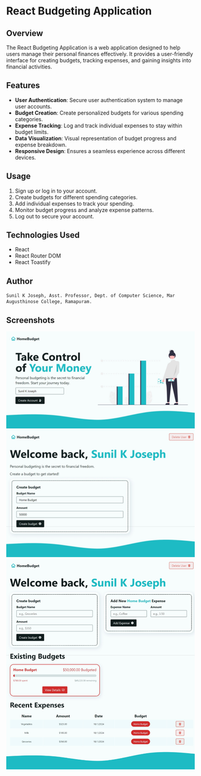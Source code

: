 # React Budgeting Application

## Overview

The React Budgeting Application is a web application designed to help users manage their personal finances effectively. It provides a user-friendly interface for creating budgets, tracking expenses, and gaining insights into financial activities.

## Features

- **User Authentication**: Secure user authentication system to manage user accounts.
- **Budget Creation**: Create personalized budgets for various spending categories.
- **Expense Tracking**: Log and track individual expenses to stay within budget limits.
- **Data Visualization**: Visual representation of budget progress and expense breakdown.
- **Responsive Design**: Ensures a seamless experience across different devices.

## Usage

1. Sign up or log in to your account.
2. Create budgets for different spending categories.
3. Add individual expenses to track your spending.
4. Monitor budget progress and analyze expense patterns.
5. Log out to secure your account.

## Technologies Used
- React
- React Router DOM
- React Toastify

## Author

    Sunil K Joseph, Asst. Professor, Dept. of Computer Science, Mar Augusthinose College, Ramapuram.

## Screenshots

![Screenshot 1](src/assets/screenshot1.jpeg)
![Screenshot 2](src/assets/screenshot2.jpeg)
![Screenshot 3](src/assets/screenshot3.jpeg)


